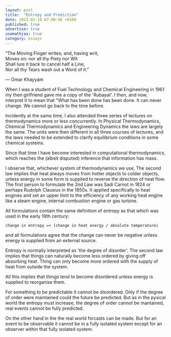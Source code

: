 ```yaml
---
layout: post
title:  "Entropy and Prediction"
date: 2023-02-10 07:00:00 +0100
published: true
advertise: true
usemathjax: true
category: essays
---
```


“The Moving Finger writes; and, having writ,
<br>Moves on: nor all thy Piety nor Wit
<br>Shall lure it back to cancel half a Line,
<br>Nor all thy Tears wash out a Word of it.”

― Omar Khayyám 

When I was a student of Fuel Technology and Chemical Engineering in 1961 my then girlfriend gave me a copy of the 'Rubayat'. I then, and now, interpret it to mean that "What has been done has been done. It can never change. We cannot go back to the time before.

Incidently at the same time, I also attended three series of lectures on thermodynamics more or less concurrently. In Physical Thermodynamics, Chemical Thermodynamics and Engineering Dynamics the laws are largely the same. The units were then different in all three courses of lectures, and the laws needed to be extended to clarify equilibrium conditions in some chemical systems. 

Since that time I have become interested in computational thermodynamics, which reaches the (albeit disputed) inference that information has mass.

I observe that, whichever system of thermodynamics we use, The second law implies that heat always moves from hotter objects to colder objects, unless energy in some form is supplied to reverse the direction of heat flow. The first person to formulate the 2nd Law was Sadi Carnot in 1824 or perhaps Rudolph Clausius in the 1850s. It applied specifically to heat engines and set an upper limit to the efficiency of any working heat engine like a steam engine, internal combustion engine or gas turbine.

All formulations contain the same definition of entropy as that which was used in the early 19th century:

    change in entropy =< (change in heat energy / absolute temperature)

and all formulations agree that the change can never be negative unless energy is supplied from an external source. 

Entropy is normally interpreted as 'the degree of disorder'. The second law implies that things can naturally become less ordered by giving off absorbing heat. Thing can only become more ordered with the supply of heat from outside the system.

All this implies that things tend to become disordered unless energy is supplied to reorganise them.

For something to be predictable it cannot be disordered. Only if the degree of order were maintained could the future be predicted. But as in the pysical world the entropy must increase, the degree of order cannot be mantained, real events cannot be fully predicted.

On the other hand in the the real world forcasts can be made. But for an event to be observable it cannot be in a fully isolated system except for an observer within that fully isolated system. 

